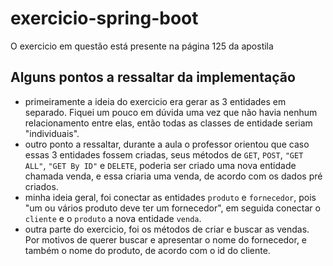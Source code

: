 ﻿# exercicio-spring-boot
O exercicio em questão está presente na página 125 da apostila

Alguns pontos a ressaltar da implementação
--
- primeiramente a ideia do exercicio era gerar as 3 entidades em separado. Fiquei um pouco em dúvida uma vez que não havia nenhum relacionamento entre elas, então todas as classes de entidade seriam "individuais".
- outro ponto a ressaltar, durante a aula o professor orientou que caso essas 3 entidades fossem criadas, seus métodos de `GET`, `POST`, `"GET ALL"`, `"GET By ID"` e `DELETE`, poderia ser criado uma nova entidade chamada venda, e essa criaria uma venda, de acordo com os dados pré criados.
- minha ideia geral, foi conectar as entidades `produto` e `fornecedor`, pois "um ou vários produto deve ter um fornecedor", em seguida conectar o `cliente` e o `produto` a nova entidade `venda`.
- outra parte do exercicio, foi os métodos de criar e buscar as vendas. Por motivos de querer buscar e apresentar o nome do fornecedor, e também o nome do produto, de acordo com o id do cliente.
